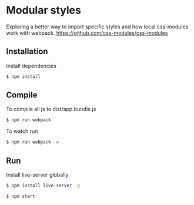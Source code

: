 # Modular styles

Exploring a better way to import specific styles and how local css-modules work with webpack.
https://github.com/css-modules/css-modules

## Installation

Install dependencies

```sh
$ npm install
```

## Compile

To compile all js to dist/app.bundle.js

```sh
$ npm run webpack
```
To watch run
```sh
$ npm run webpack -w
```

## Run
Install live-server globally
```sh
$ npm install live-server -g
```

```sh
$ npm start
```
